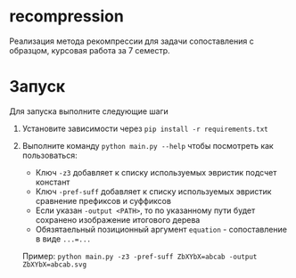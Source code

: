 # recompression

Реализация метода рекомпрессии для задачи сопоставления с образцом, курсовая работа за 7 семестр.

# Запуск

Для запуска выполните следующие шаги
1. Установите зависимости через `pip install -r requirements.txt`
2. Выполните команду  `python main.py --help` чтобы посмотреть как пользоваться:
    - Ключ `-z3` добавляет к списку используемых эвристик подсчет констант
    - Ключ `-pref-suff` добавляет к списку используемых эвристик сравнение префиксов и суффиксов
    - Если указан `-output <PATH>`, то по указанному пути будет сохранено изображение итогового дерева
    - Обязятаельный позиционный аргумент `equation` - сопоставление в виде `...=...`
   
   Пример: `python main.py -z3 -pref-suff ZbXYbX=abcab -output ZbXYbX=abcab.svg`

